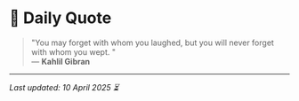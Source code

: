# 📜 Daily Quote

> "You may forget with whom you laughed, but you will never forget with whom you wept.  "  
> — **Kahlil Gibran**

---

_Last updated: 10 April 2025 ⏳_
